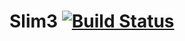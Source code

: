 # Slim3 [![Build Status](https://travis-ci.org/Slim3/slim3.png?branch=master)](https://travis-ci.org/Slim3/slim3)

